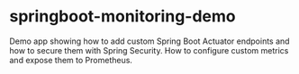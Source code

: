 # springboot-monitoring-demo

Demo app showing how to add custom Spring Boot Actuator endpoints and how to secure them with Spring Security. 
How to configure custom metrics and expose them to Prometheus.
